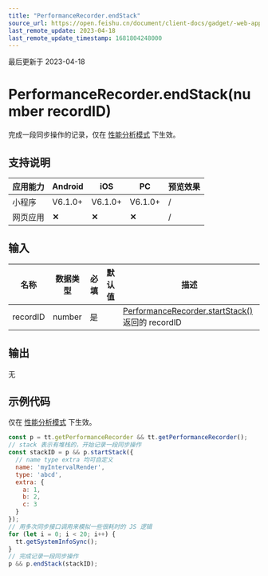```yaml
---
title: "PerformanceRecorder.endStack"
source_url: https://open.feishu.cn/document/client-docs/gadget/-web-app-api/performance/PerformanceRecorder/endstack
last_remote_update: 2023-04-18
last_remote_update_timestamp: 1681804248000
---
```

最后更新于 2023-04-18

# PerformanceRecorder.endStack(number recordID)
完成一段同步操作的记录，仅在 [性能分析模式](https://open.feishu.cn/document/uYjL24iN/uEzMzUjLxMzM14SMzMTN/gadget-debugging/performance-analysis) 下生效。
## 支持说明

应用能力 | Android | iOS | PC | 预览效果
--- | --- | --- | --- | ---
小程序 | V6.1.0+ | V6.1.0+ | V6.1.0+ | /
网页应用 | **✕** | **✕** | **✕** | /

## 输入
| 名称 | 数据类型 | 必填 | 默认值 | 描述 |
| -- | -- | -- | -- | -- |
| recordID | number | 是 |  | [PerformanceRecorder.startStack()](https://open.feishu.cn/document/uYjL24iN/uAjMuAjMuAjM/performance/PerformanceRecorder/startstack) 返回的 recordID |
## 输出
无
## 示例代码
仅在 [性能分析模式](https://open.feishu.cn/document/uYjL24iN/uEzMzUjLxMzM14SMzMTN/gadget-debugging/performance-analysis) 下生效。
```javascript
const p = tt.getPerformanceRecorder && tt.getPerformanceRecorder();
// stack 表示有堆栈的，开始记录一段同步操作
const stackID = p && p.startStack({
  // name type extra 均可自定义
  name: 'myIntervalRender',
  type: 'abcd',
  extra: {
    a: 1,
    b: 2,
    c: 3
  }
});
// 用多次同步接口调用来模拟一些很耗时的 JS 逻辑
for (let i = 0; i < 20; i++) {
  tt.getSystemInfoSync();
}
// 完成记录一段同步操作
p && p.endStack(stackID);
```

